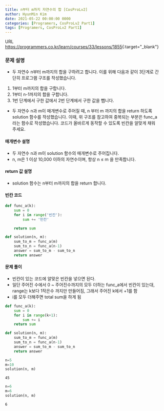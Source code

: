 ```yaml
---
title: n부터 m까지 자연수의 합 [CosProLv2]
author: HyunMin Kim
date: 2021-05-22 00:00:00 0000
categories: [Programers, CosProLv2 Part1]
tags: [Programers, CosProLv2 Part1]
---
```


URL <https://programmers.co.kr/learn/courses/33/lessons/1855>{:target="_blank"}

### 문제 설명
- 두 자연수 n부터 m까지의 합을 구하려고 합니다. 이를 위해 다음과 같이 3단계로 간단히 프로그램 구조를 작성했습니다.
1. 1부터 m까지의 합을 구합니다.
2. 1부터 n-1까지의 합을 구합니다.
3. 1번 단계에서 구한 값에서 2번 단계에서 구한 값을 뺍니다.
- 두 자연수 n과 m이 매개변수로 주어질 때, n 부터 m 까지의 합을 return 하도록 solution 함수를 작성했습니다. 이때, 위 구조를 참고하여 중복되는 부분은 func_a라는 함수로 작성했습니다. 코드가 올바르게 동작할 수 있도록 빈칸을 알맞게 채워주세요.

#### 매개변수 설명
- 두 자연수 n과 m이 solution 함수의 매개변수로 주어집니다.
- n, m은 1 이상 10,000 이하의 자연수이며, 항상 n ≤ m 을 만족합니다.

#### return 값 설명
- solution 함수는 n부터 m까지의 합을 return 합니다.

#### 빈칸 코드

```python
def func_a(k):
    sum = 0
    for i in range('빈칸'):
        sum += '빈칸'

    return sum

def solution(n, m):
    sum_to_m = func_a(m)
    sum_to_n = func_a(n-1)
    answer = sum_to_m - sum_to_n
    return answer
```

#### 문제 풀이
- 빈칸이 있는 코드에 알맞은 빈칸을 넣으면 된다.
- 일단 주어진 수에서 0 ~ 주어진수까지의 모두 더하는 func_a에서 빈칸이 있는대, range는 k보다 1작은수 까지만 만들어짐, 그래서 주어진 k에서 +1를 함
- i를 모두 더해주면 total sum을 하게 됨


```python
def func_a(k):
    sum = 0
    for i in range(k+1):
        sum += i
    return sum

def solution(n, m):
    sum_to_m = func_a(m)
    sum_to_n = func_a(n-1)
    answer = sum_to_m - sum_to_n
    return answer
```


```python
n=5
m=10
solution(n, m)
```




    45




```python
n=6
m=6
solution(n, m)
```




    6


